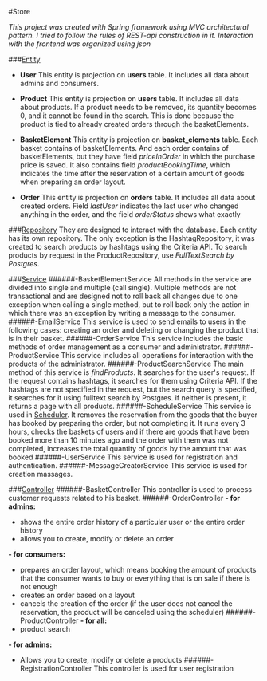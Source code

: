 #Store

*This project was created with Spring framework using MVC architectural pattern. I tried to follow the rules of 
REST-api construction in it. Interaction with the frontend was organized using json*


###[Entity](https://github.com/AndreyVelb/Store/tree/master/src/main/java/com/velb/shop/model/entity)
- **User**
This entity is projection on **users** table. It includes all data about admins and consumers.

- **Product**
This entity is projection on **users** table. It includes all data about products.
If a product needs to be removed, its quantity becomes 0, and it cannot be found in the search.
This is done because the product is tied to already created orders through the basketElements.

- **BasketElement**
This entity is projection on **basket_elements** table. Each basket contains of basketElements. 
And each order contains of basketElements, but they have field *priceInOrder* in which the purchase price is saved.
It also contains field *productBookingTime*, which indicates the time after the reservation of a certain amount of goods 
when preparing an order layout.

- **Order**
This entity is projection on **orders** table. It includes all data about created orders. 
Field *lastUser* indicates the last user who changed anything in the order, 
and the field *orderStatus* shows what exactly


###[Repository](https://github.com/AndreyVelb/Store/tree/master/src/main/java/com/velb/shop/repository)
They are designed to interact with the database. Each entity has its own repository.
The only exception is the HashtagRepository, it was created to search products by hashtags using the Criteria API.
To search products by request in the ProductRepository, use *FullTextSearch by Postgres*.

###[Service](https://github.com/AndreyVelb/Store/tree/master/src/main/java/com/velb/shop/service)
######-BasketElementService 
All methods in the service are divided into single and multiple (call single). 
Multiple methods are not transactional and are designed not to roll back all changes due to one exception when calling 
a single method, but to roll back only the action in which there was an exception by writing a message to the consumer.
######-EmailService 
This service is used to send emails to users in the following cases: creating an order and deleting or changing
the product that is in their basket.
######-OrderService
This service includes the basic methods of order management as a consumer and administrator. 
######-ProductService
This service includes all operations for interaction with the products of the administrator.
######-ProductSearchService
The main method of this service is _findProducts_. It searches for the user's request. If the request contains hashtags,
it searches for them using Criteria API. If the hashtags are not specified in the request, but the search query 
is specified, it searches for it using fulltext search by Postgres. if neither is present, it returns a page with 
all products.
######-ScheduleService
This service is used in [Scheduler](https://github.com/AndreyVelb/Store/blob/master/src/main/java/com/velb/shop/shedule/ClearingDeferredProductsSchedule.java).
It removes the reservation from the goods that the buyer has booked by preparing the order, but not completing it.
It runs every 3 hours, checks the baskets of users and if there are goods that have been booked
more than 10 minutes ago and the order with them was not completed, increases the total quantity of goods by the amount
that was booked
######-UserService
This service is used for registration and authentication.
######-MessageCreatorService
This service is used for creation massages.

###[Controller](https://github.com/AndreyVelb/Store/tree/master/src/main/java/com/velb/shop/controller)
######-BasketController
This controller is used to process customer requests related to his basket.
######-OrderController
**- for admins:**
* shows the entire order history of a particular user or the entire order history
* allows you to create, modify or delete an order
 
**- for consumers:** 
* prepares an order layout, which means booking the amount of products that the consumer wants to buy or everything that 
is on sale if there is not enough
* creates an order based on a layout
* cancels the creation of the order (if the user does not cancel the reservation, the product will be canceled using the 
scheduler)
######-ProductController
**- for all:**
* product search

**- for admins:**
* Allows you to create, modify or delete a products
######-RegistrationController
This controller is used for user registration